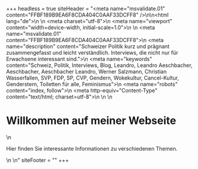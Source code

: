 +++
headless = true
siteHeader = "<meta name=\"msvalidate.01\" content=\"FFBF189B9EA6F8CDA404C0AAF33DCFF8\" />\n<!DOCTYPE html>\n<html lang=\"de\">\n  <head>\n    <meta charset=\"utf-8\">\n    <meta name=\"viewport\" content=\"width=device-width, initial-scale=1.0\">\n    <title>Leandro Aeschbacher</title>\n    <meta name=\"msvalidate.01\" content=\"FFBF189B9EA6F8CDA404C0AAF33DCFF8\">\n    <meta name=\"description\" content=\"Schweizer Politik kurz und prägnant zusammengefasst und leicht verständlich. Interviews, die nicht nur für Erwachsene interessant sind.\">\n    <meta name=\"keywords\" content=\"Schweiz, Politik, Interviews, Blog, Leandro, Leandro Aeschbacher, Aeschbacher, Aeschbacher Leandro, Werner Salzmann, Christian Wasserfallen, SVP, FDP, SP, CVP, Gendern, Wokekultur, Cancel-Kultur, Genderstern, Toiletten für alle, Feminismus\">\n    <meta name=\"robots\" content=\"index, follow\">\n    <meta http-equiv=\"Content-Type\" content=\"text/html; charset=utf-8\">\n  </head>\n  <body>\n    <h1>Willkommen auf meiner Webseite</h1>\n    <p>Hier finden Sie interessante Informationen zu verschiedenen Themen.</p>\n  </body>\n</html>"
siteFooter = ""
+++
